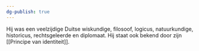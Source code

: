 ```yaml
---
dg-publish: true
---
```

Hij was een veelzijdige Duitse wiskundige, filosoof, logicus, natuurkundige, historicus, rechtsgeleerde en diplomaat. Hij staat ook bekend door zijn [[Principe van identiteit]].